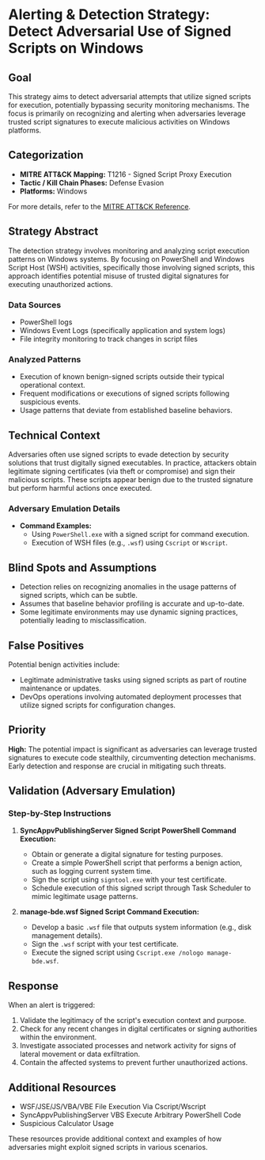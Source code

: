 # Alerting & Detection Strategy: Detect Adversarial Use of Signed Scripts on Windows

## **Goal**
This strategy aims to detect adversarial attempts that utilize signed scripts for execution, potentially bypassing security monitoring mechanisms. The focus is primarily on recognizing and alerting when adversaries leverage trusted script signatures to execute malicious activities on Windows platforms.

## **Categorization**

- **MITRE ATT&CK Mapping:** T1216 - Signed Script Proxy Execution
- **Tactic / Kill Chain Phases:** Defense Evasion
- **Platforms:** Windows

For more details, refer to the [MITRE ATT&CK Reference](https://attack.mitre.org/techniques/T1216).

## **Strategy Abstract**
The detection strategy involves monitoring and analyzing script execution patterns on Windows systems. By focusing on PowerShell and Windows Script Host (WSH) activities, specifically those involving signed scripts, this approach identifies potential misuse of trusted digital signatures for executing unauthorized actions.

### Data Sources
- PowerShell logs
- Windows Event Logs (specifically application and system logs)
- File integrity monitoring to track changes in script files

### Analyzed Patterns
- Execution of known benign-signed scripts outside their typical operational context.
- Frequent modifications or executions of signed scripts following suspicious events.
- Usage patterns that deviate from established baseline behaviors.

## **Technical Context**
Adversaries often use signed scripts to evade detection by security solutions that trust digitally signed executables. In practice, attackers obtain legitimate signing certificates (via theft or compromise) and sign their malicious scripts. These scripts appear benign due to the trusted signature but perform harmful actions once executed.

### Adversary Emulation Details
- **Command Examples:**
  - Using `PowerShell.exe` with a signed script for command execution.
  - Execution of WSH files (e.g., `.wsf`) using `Cscript` or `Wscript`.

## **Blind Spots and Assumptions**
- Detection relies on recognizing anomalies in the usage patterns of signed scripts, which can be subtle.
- Assumes that baseline behavior profiling is accurate and up-to-date.
- Some legitimate environments may use dynamic signing practices, potentially leading to misclassification.

## **False Positives**
Potential benign activities include:
- Legitimate administrative tasks using signed scripts as part of routine maintenance or updates.
- DevOps operations involving automated deployment processes that utilize signed scripts for configuration changes.

## **Priority**
**High:** The potential impact is significant as adversaries can leverage trusted signatures to execute code stealthily, circumventing detection mechanisms. Early detection and response are crucial in mitigating such threats.

## **Validation (Adversary Emulation)**
### Step-by-Step Instructions

1. **SyncAppvPublishingServer Signed Script PowerShell Command Execution:**
   - Obtain or generate a digital signature for testing purposes.
   - Create a simple PowerShell script that performs a benign action, such as logging current system time.
   - Sign the script using `signtool.exe` with your test certificate.
   - Schedule execution of this signed script through Task Scheduler to mimic legitimate usage patterns.

2. **manage-bde.wsf Signed Script Command Execution:**
   - Develop a basic `.wsf` file that outputs system information (e.g., disk management details).
   - Sign the `.wsf` script with your test certificate.
   - Execute the signed script using `Cscript.exe /nologo manage-bde.wsf`.

## **Response**
When an alert is triggered:
1. Validate the legitimacy of the script's execution context and purpose.
2. Check for any recent changes in digital certificates or signing authorities within the environment.
3. Investigate associated processes and network activity for signs of lateral movement or data exfiltration.
4. Contain the affected systems to prevent further unauthorized actions.

## **Additional Resources**
- WSF/JSE/JS/VBA/VBE File Execution Via Cscript/Wscript
- SyncAppvPublishingServer VBS Execute Arbitrary PowerShell Code
- Suspicious Calculator Usage

These resources provide additional context and examples of how adversaries might exploit signed scripts in various scenarios.